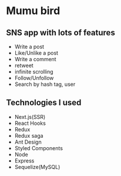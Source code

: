 # Mumu bird

## SNS app with lots of features
- Write a post
- Like/Unlike a post 
- Write a comment
- retweet
- infinite scrolling 
- Follow/Unfollow
- Search by hash tag, user 

## Technologies I used
- Next.js(SSR) 
- React Hooks 
- Redux 
- Redux saga 
- Ant Design
- Styled Components
- Node 
- Express 
- Sequelize(MySQL)
